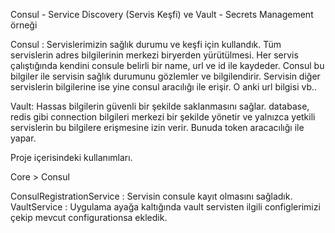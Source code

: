 Consul - Service Discovery (Servis Keşfi) ve Vault - Secrets Management örneği

Consul : Servislerimizin sağlık durumu ve keşfi için kullandık. Tüm servislerin adres bilgilerinin merkezi biryerden yürütülmesi. Her servis çalıştığında kendini consule belirli bir name, url ve id ile kaydeder.
Consul bu bilgiler ile servisin sağlık durumunu gözlemler ve bilgilendirir. Servisin diğer servislerin bilgilerine ise yine consul aracılığı ile erişir. O anki url bilgisi vb..

Vault: Hassas bilgilerin güvenli bir şekilde saklanmasını sağlar. database, redis gibi connection bilgileri merkezi bir şekilde yönetir ve yalnızca yetkili servislerin bu bilgilere erişmesine izin verir. Bunuda token aracacılığı ile yapar.

Proje içerisindeki kullanımları.

Core > Consul

ConsulRegistrationService : Servisin consule kayıt olmasını sağladık.
VaultService : Uygulama ayağa kaltığında vault servisten ilgili configlerimizi çekip mevcut configurationsa ekledik.
